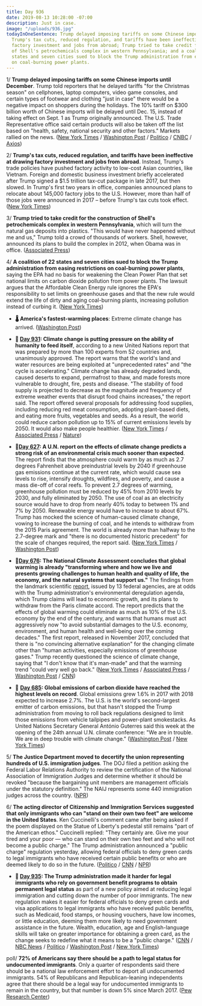 ```yaml
---
title: Day 936
date: 2019-08-13 10:28:00 -07:00
description: Just in case.
image: "/uploads/936.jpg"
todayInOneSentence: Trump delayed imposing tariffs on some Chinese imports until December;
  Trump's tax cuts, reduced regulation, and tariffs have been ineffective at drawing
  factory investment and jobs from abroad; Trump tried to take credit for the construction
  of Shell's petrochemicals complex in western Pennsylvania; and a coalition of 22
  states and seven cities sued to block the Trump administration from easing restrictions
  on coal-burning power plants.
---
```


1/ **Trump delayed imposing tariffs on some Chinese imports until December**. Trump told reporters that he delayed tariffs "for the Christmas season" on cellphones, laptop computers, video game consoles, and certain types of footwear and clothing "just in case" there would be a negative impact on shoppers during the holidays. The 10% tariff on $300 billion worth of Chinese imports will be delayed until Dec. 15, instead of taking effect on Sept. 1 as Trump originally announced. The U.S. Trade Representative office said certain products will also be taken off the list based on "health, safety, national security and other factors." Markets rallied on the news. ([New York Times](https://www.nytimes.com/2019/08/13/business/economy/china-tariffs.html) / [Washington Post](https://www.washingtonpost.com/business/economy/white-house-delays-some-new-china-tariffs-until-dec-15/2019/08/13/be21e812-bdd1-11e9-b873-63ace636af08_story.html) / [Politico](https://www.politico.com/story/2019/08/13/trump-delay-china-duties-cellphones-laptops-1460478) / [CNBC](https://www.cnbc.com/2019/08/13/ustr-removes-some-items-from-list-of-new-china-tariffs-citing-health-safety-national-security.html) / [Axios](https://www.axios.com/trump-china-tariffs-delayed-december-christmas-holidays-5809412e-fcdb-48be-8f4b-85b431f558ea.html))

2/ **Trump's tax cuts, reduced regulation, and tariffs have been ineffective at drawing factory investment and jobs from abroad**. Instead, Trump's trade policies have pushed factory activity to low-cost Asian countries, like Vietnam. Foreign and domestic business investment briefly accelerated after Trump signed a $1.5 trillion tax-cut package in late 2017, but then slowed. In Trump's first two years in office, companies announced plans to relocate about 145,000 factory jobs to the U.S. However, more than half of those jobs were announced in 2017 – before Trump's tax cuts took effect. ([New York Times](https://www.nytimes.com/2019/08/13/business/economy/donald-trump-jobs-created.html))

3/ **Trump tried to take credit for the construction of Shell's petrochemicals complex in western Pennsylvania**, which will turn the natural gas deposits into plastics. "This would have never happened without me and us," Trump told a crowd of thousands of workers. Shell, however, announced its plans to build the complex in 2012, when Obama was in office. ([Associated Press](https://apnews.com/00061b19834849f8b6e1aa73ecdf54e4))

4/ **A coalition of 22 states and seven cities sued to block the Trump administration from easing restrictions on coal-burning power plants**, saying the EPA had no basis for weakening the Clean Power Plan that set national limits on carbon dioxide pollution from power plants. The lawsuit argues that the Affordable Clean Energy rule ignores the EPA's responsibility to set limits on greenhouse gases and that the new rule would extend the life of dirty and aging coal-burning plants, increasing pollution instead of curbing it. ([New York Times](https://www.nytimes.com/2019/08/13/climate/states-lawsuit-clean-power-ace.html))

* **🌡 America's fastest-warming places**: Extreme climate change has arrived. ([Washington Post](https://www.washingtonpost.com/graphics/2019/national/climate-environment/climate-change-america/))

* **📌 [Day 931](https://whatthefuckjusthappenedtoday.com/2019/08/08/day-931/#10-climate-change-is-putting-pressur): Climate change is putting pressure on the ability of humanity to feed itself**, according to a new United Nations report that was prepared by more than 100 experts from 52 countries and, unanimously approved. The report warns that the world's land and water resources are being exploited at "unprecedented rates" and "the cycle is accelerating." Climate change has already degraded lands, caused deserts to expand, permafrost to thaw, and made forests more vulnerable to drought, fire, pests and disease. "The stability of food supply is projected to decrease as the magnitude and frequency of extreme weather events that disrupt food chains increases," the report said. The report offered several proposals for addressing food supplies, including reducing red meat consumption, adopting plant-based diets, and eating more fruits, vegetables and seeds. As a result, the world could reduce carbon pollution up to 15% of current emissions levels by 2050. It would also make people healthier. ([New York Times](https://www.nytimes.com/2019/08/08/climate/climate-change-food-supply.html) / [Associated Press](https://apnews.com/afb6990efd7c437da19c6d4d9976899c) / [Nature](https://www.nature.com/articles/d41586-019-02409-7))

* **📌[Day 627](https://whatthefuckjusthappenedtoday.com/2018/10/08/day-627/): A U.N. report on the effects of climate change predicts a strong risk of an environmental crisis much sooner than expected**. The report finds that the atmosphere could warm by as much as 2.7 degrees Fahrenheit above preindustrial levels by 2040 if greenhouse gas emissions continue at the current rate, which would cause sea levels to rise, intensify droughts, wildfires, and poverty, and cause a mass die-off of coral reefs. To prevent 2.7 degrees of warming, greenhouse pollution must be reduced by 45% from 2010 levels by 2030, and fully eliminated by 2050. The use of coal as an electricity source would have to drop from nearly 40% today to between 1% and 7% by 2050. Renewable energy would have to increase to about 67%. Trump has mocked the science of human-caused climate change, vowing to increase the burning of coal, and he intends to withdraw from the 2015 Paris agreement. The world is already more than halfway to the 2.7-degree mark and "there is no documented historic precedent" for the scale of changes required, the report said. ([New York Times](https://www.nytimes.com/2018/10/07/climate/ipcc-climate-report-2040.html) / [Washington Post](https://www.washingtonpost.com/energy-environment/2018/10/08/world-has-only-years-get-climate-change-under-control-un-scientists-say/))

* **📌[Day 676](https://whatthefuckjusthappenedtoday.com/2018/11/26/day-676/#1-the-national-climate-assessment-co): The National Climate Assessment concludes that global warming is already "transforming where and how we live and presents growing challenges to human health and quality of life, the economy, and the natural systems that support us."** The findings from the landmark scientific [report](https://nca2018.globalchange.gov/), issued by 13 federal agencies, are at odds with the Trump administration's environmental deregulation agenda, which Trump claims will lead to economic growth, and its plans to withdraw from the Paris climate accord. The report predicts that the effects of global warming could eliminate as much as 10% of the U.S. economy by the end of the century, and warns that humans must act aggressively now "to avoid substantial damages to the U.S. economy, environment, and human health and well-being over the coming decades." The first report, released in November 2017, concluded that there is "no convincing alternative explanation" for the changing climate other than "human activities, especially emissions of greenhouse gases." Trump recently questioned the science of climate change, saying that "I don't know that it's man-made" and that the warming trend "could very well go back." ([New York Times](https://www.nytimes.com/2018/11/23/climate/us-climate-report.html) / [Associated Press](https://apnews.com/f9732784135c4f4a8963daff79e2583e) / [Washington Post](https://www.washingtonpost.com/energy-environment/2018/11/23/major-trump-administration-climate-report-says-damages-are-intensifying-across-country/) / [CNN](https://www.cnn.com/2018/11/23/health/climate-change-report-bn/index.html))

* 📌 **[Day 685](https://whatthefuckjusthappenedtoday.com/2018/12/05/day-685/#2-global-emissions-of-carbon-dioxide): Global emissions of carbon dioxide have reached the highest levels on record**. Global emissions grew 1.6% in 2017 with 2018 expected to increase 2.7%. The U.S. is the world's second-largest emitter of carbon emissions, but that hasn't stopped the Trump administration from moving to roll back regulations designed to limit those emissions from vehicle tailpipes and power-plant smokestacks. As United Nations Secretary General António Guterres said this week at the opening of the 24th annual U.N. climate conference: "We are in trouble. We are in deep trouble with climate change." ([Washington Post](https://www.washingtonpost.com/energy-environment/2018/12/05/we-are-trouble-global-carbon-emissions-reached-new-record-high/) / [New York Times](https://www.nytimes.com/2018/12/05/climate/greenhouse-gas-emissions-2018.html))

5/ **The Justice Department moved to decertify the union representing hundreds of U.S. immigration judges**. The DOJ filed a petition asking the Federal Labor Relations Authority to review the certification of the National Association of Immigration Judges and determine whether it should be revoked "because the bargaining unit members are management officials under the statutory definition." The NAIJ represents some 440 immigration judges across the country. ([NPR](https://www.npr.org/2019/08/12/750656176/trump-administration-seeks-decertification-of-immigration-judges-union))

6/ **The acting director of Citizenship and Immigration Services suggested that only immigrants who can "stand on their own two feet" are welcome in the United States**. Ken Cuccinelli's comment came after being asked if the poem displayed on the Statue of Liberty's pedestal still remains "part of the American ethos." Cuccinelli replied: "They certainly are. Give me your tired and your poor — who can stand on their own two feet and who will not become a public charge." The Trump administration announced  a "public charge" regulation yesterday, allowing federal officials to deny green cards to legal immigrants who have received certain public benefits or who are deemed likely to do so in the future. ([Politico](https://www.politico.com/story/2019/08/13/statue-of-liberty-poem-immigration-ken-cuccinelli-1459824) / [CNN](https://www.cnn.com/2019/08/13/politics/ken-cuccinelli-statue-of-liberty/index.html) / [NPR](https://www.npr.org/2019/08/13/750726795/immigration-chief-give-me-your-tired-your-poor-who-can-stand-on-their-own-2-feet))

* **📌 [Day 935](https://whatthefuckjusthappenedtoday.com/2019/08/12/day-935/#1-the-trump-administration-made-it-h): The Trump administration made it harder for legal immigrants who rely on government benefit programs to obtain permanent legal status** as part of a new policy aimed at reducing legal immigration and cutting down the number of poor immigrants. The new regulation makes it easier for federal officials to deny green cards and visa applications to legal immigrants who have received public benefits, such as Medicaid, food stamps, or housing vouchers, have low incomes, or little education, deeming them more likely to need government assistance in the future. Wealth, education, age and English-language skills will take on greater importance for obtaining a green card, as the change seeks to redefine what it means to be a "public charge." ([CNN](https://www.cnn.com/2019/08/12/politics/legal-immigration-public-charge/index.html) / [NBC News](https://www.nbcnews.com/politics/politics-news/trump-administration-make-it-harder-low-income-immigrants-stay-n1041316) / [Politico](https://www.politico.com/story/2019/08/12/trumop-immigration-public-benefits-1413690) / [Washington Post](https://www.washingtonpost.com/immigration/trump-administration-aims-to-make-citizenship-more-difficult-for-immigrants-who-rely-on-public-assistance/2019/08/12/fe3f8162-b565-11e9-8949-5f36ff92706e_story.html) / [New York Times](https://www.nytimes.com/2019/08/12/us/politics/trump-immigration-policy.html))

poll/ **72% of Americans say there should be a path to legal status for undocumented immigrants**. Only a quarter of respondents said there should be a national law enforcement effort to deport all undocumented immigrants. 54% of Republicans and Republican-leaning independents agree that there should be a legal way for undocumented immigrants to remain in the country, but that number is down 5% since March 2017. ([Pew Research Center](https://www.cnn.com/2019/08/12/politics/pew-survey-undocumented-immigrants-legal/index.html))